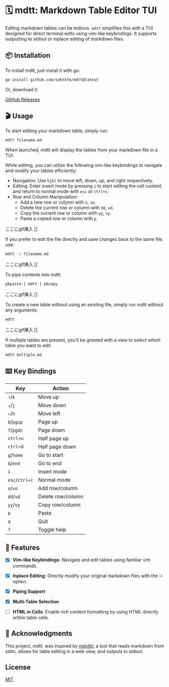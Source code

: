 # 🗓️ mdtt: Markdown Table Editor TUI

Editing markdown tables can be tedious. `mdtt` simplifies this with a TUI designed for direct terminal edits using vim-like keybindings. It supports outputting to stdout or inplace editing of markdown files.

## 📦 Installation

To install mdtt, just install it with go:

```sh
go install github.com/szktkfm/mdtt@latest
```

Or, download it:

[GitHub Releases](https://github.com/szktkfm/mdtt/releases)

## 🎬 Usage
To start editing your markdown table, simply run:

```sh
mdtt filename.md
```
When launched, mdtt will display the tables from your markdown file in a TUI. 

While editing, you can utilize the following vim-like keybindings to navigate and modify your tables efficiently:

- Navigation: Use `hjkl` to move left, down, up, and right respectively.
- Editing: Enter insert mode by pressing `i` to start editing the cell content, and return to normal mode with `esc` or `ctrl+c`.
- Row and Column Manipulation:
    - Add a new row or colymn with `o`, `vo`.
    - Delete the current row or column with `dd`, `vd`.
    - Copy the current row or column with `yy`, `vy`.
    - Paste a copied row or column with `p`.

ここにgif挿入
[]

If you prefer to edit the file directly and save changes back to the same file, use:

```sh
mdtt -i filename.md
```

ここにgif挿入
[]

To pipe contents into mdtt:

```sh
pbpaste | mdtt | pbcopy
```

ここにgif挿入
[]

To create a new table without using an existing file, simply run mdtt without any arguments:

```sh
mdtt
```

ここにgif挿入
[]

If multiple tables are present, you'll be greeted with a view to select which table you want to edit.

```sh
mdtt multiple.md
```

## ⌨️ Key Bindings

| Key            | Action            |
| -------------- | ----------------- |
| `↑`/`k`        | Move up           |
| `↓`/`j`        | Move down         |
| `←`/`h`        | Move left         |
| `b`/`pgup`     | Page up           |
| `f`/`pgdn`     | Page down         |
| `ctrl+u`       | Half page up      |
| `ctrl+d`       | Half page down    |
| `g`/`home`     | Go to start       |
| `G`/`end`      | Go to end         |
| `i`            | Insert mode       |
| `esc`/`ctrl+c` | Normal mode       |
| `o`/`vo`       | Add row/column    |
| `dd`/`vd`      | Delete row/column |
| `yy`/`vy`      | Copy row/column   |
| `p`            | Paste             |
| `q`            | Quit              |
| `?`            | Toggle help       |

## 📝 Features
- [x] **Vim-like Keybindings**: Navigate and edit tables using familiar vim commands.
- [x] **Inplace Editing**: Directly modify your original markdown files with the -i option.
- [x] **Piping Support**
- [x] **Multi-Table Selection**
- [ ] **HTML in Cells**: Enable rich content formatting by using HTML directly within table cells.


## 🙏 Acknowledgments
This project, mdtt, was inspired by [mdvtbl](https://github.com/karino2/mdvtbl), a tool that reads markdown from stdin, allows for table editing in a web view, and outputs to stdout. 

## License
[MIT](./LICENSE)
